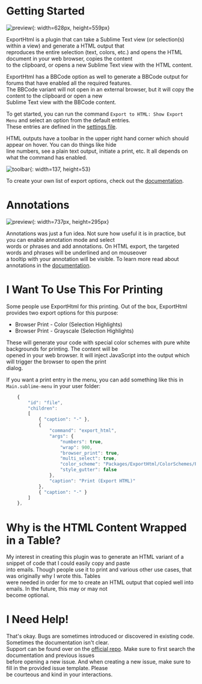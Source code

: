 # Getting Started

![preview](res://Packages/ExportHtml/docs/src/markdown/images/preview.png){: width=628px, height=559px}

ExportHtml is a plugin that can take a Sublime Text view (or selection(s) within a view) and generate a HTML output that  
reproduces the entire selection (text, colors, etc.) and opens the HTML document in your web browser, copies the content  
to the clipboard, or opens a new Sublime Text view with the HTML content.

ExportHtml has a BBCode option as well to generate a BBCode output for forums that have enabled all the required features.  
The BBCode variant will not open in an external browser, but it will copy the content to the clipboard or open a new  
Sublime Text view with the BBCode content.

To get started, you can run the command `Export to HTML: Show Export Menu` and select an option from the default entries.  
These entries are defined in the [settings file](sub://Packages/ExportHtml/ExportHtml.sublime-settings).

HTML outputs have a toolbar in the upper right hand corner which should appear on hover.  You can do things like hide  
line numbers, see a plain text output, initiate a print, etc.  It all depends on what the command has enabled.

![toolbar](res://Packages/ExportHtml/docs/src/markdown/images/toolbar.png){: width=137, height=53}

To create your own list of export options, check out the [documentation](https://codebyzach.github.io/sublime_export_html/usage/#exporting-html).

# Annotations

![preview](res://Packages/ExportHtml/docs/src/markdown/images/annotation_preview.png){: width=737px, height=295px}

Annotations was just a fun idea.  Not sure how useful it is in practice, but you can enable annotation mode and select  
words or phrases and add annotations.  On HTML export, the targeted words and phrases will be underlined and on mouseover  
a tooltip with your annotation will be visible.  To learn more read about annotations in the [documentation](https://codebyzach.github.io/sublime_export_html/usage/#annotations-html-only).

# I Want To Use This For Printing

Some people use ExportHtml for this printing. Out of the box, ExportHtml provides two export options for this purpose:

- Browser Print - Color (Selection Highlights)
- Browser Print - Grayscale (Selection Highlights)

These will generate your code with special color schemes with pure white backgrounds for printing.  The content will be  
opened in your web browser. It will inject JavaScript into the output which will trigger the browser to open the print  
dialog.

If you want a print entry in the menu, you can add something like this in `Main.sublime-menu` in your user folder:

```js
    {
        "id": "file",
        "children":
        [
            { "caption": "-" },
            {
                "command": "export_html",
                "args": {
                    "numbers": true,
                    "wrap": 900,
                    "browser_print": true,
                    "multi_select": true,
                    "color_scheme": "Packages/ExportHtml/ColorSchemes/Print-Grayscale.tmTheme",
                    "style_gutter": false
                },
                "caption": "Print (Export HTML)"
            },
            { "caption": "-" }
        ]
    },
```

# Why is the HTML Content Wrapped in a Table?

My interest in creating this plugin was to generate an HTML variant of a snippet of code that I could easily copy and paste  
into emails.  Though people use it to print and various other use cases, that was originally why I wrote this. Tables  
were needed in order for me to create an HTML output that copied well into emails. In the future, this may or may not  
become optional.

# I Need Help!

That's okay.  Bugs are sometimes introduced or discovered in existing code.  Sometimes the documentation isn't clear.  
Support can be found over on the [official repo](https://github.com/codebyzach/sublime_export_html/issues).  Make sure to first search the documentation and previous issues  
before opening a new issue.  And when creating a new issue, make sure to fill in the provided issue template.  Please  
be courteous and kind in your interactions.
